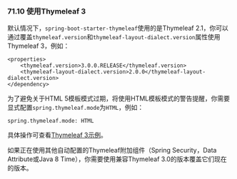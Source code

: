 ### 71.10 使用Thymeleaf 3

默认情况下，`spring-boot-starter-thymeleaf`使用的是Thymeleaf 2.1，你可以通过覆盖`thymeleaf.version`和`thymeleaf-layout-dialect.version`属性使用Thymeleaf 3，例如：
```properties
<properties>
    <thymeleaf.version>3.0.0.RELEASE</thymeleaf.version>
    <thymeleaf-layout-dialect.version>2.0.0</thymeleaf-layout-dialect.version>
</dependency>
```
为了避免关于HTML 5模板模式过期，将使用HTML模板模式的警告提醒，你需要显式配置`spring.thymeleaf.mode`为`HTML`，例如：
```properties
spring.thymeleaf.mode: HTML
```
具体操作可查看[Thymeleaf 3示例](https://github.com/spring-projects/spring-boot/tree/v1.4.1.RELEASE/spring-boot-samples/spring-boot-sample-web-thymeleaf3)。

如果正在使用其他自动配置的Thymeleaf附加组件（Spring Security，Data Attribute或Java 8 Time），你需要使用兼容Thymeleaf 3.0的版本覆盖它们现在的版本。
